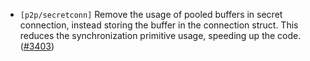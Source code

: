 - `[p2p/secretconn]` Remove the usage of pooled buffers in secret connection, instead storing the buffer in the connection struct. This reduces the synchronization primitive usage, speeding up the code.
  ([\#3403](https://github.com/cometbft/cometbft/issues/3403))
